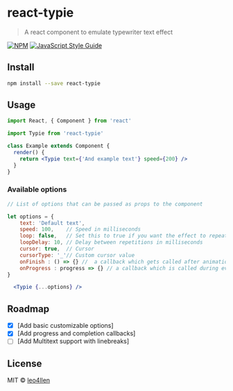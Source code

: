 # react-typie

> A react component to emulate typewriter text effect

[![NPM](https://img.shields.io/npm/v/react-typie.svg)](https://www.npmjs.com/package/react-typie) [![JavaScript Style Guide](https://img.shields.io/badge/code_style-standard-brightgreen.svg)](https://standardjs.com)

## Install

```bash
npm install --save react-typie
```

## Usage

```jsx
import React, { Component } from 'react'

import Typie from 'react-typie'

class Example extends Component {
  render() {
    return <Typie text={'And example text'} speed={200} />
  }
}
```

### Available options

```jsx
// List of options that can be passed as props to the component

let options = {
    text: 'Default text',
    speed: 100,    // Speed in milliseconds
    loop: false,   // Set this to true if you want the effect to repeat
    loopDelay: 10, // Delay between repetitions in milliseconds
    cursor: true,  // Cursor
    cursorType: '_'// Custom cursor value
    onFinish : () => {} //  a callback which gets called after animation end. NOTE: Doesn't work if loop is enabled
    onProgress : progress => {} // a callback which is called during every tick of the animation. it's called with a progress param with values between 0 to 1
}

  <Typie {...options} />
```

## Roadmap

- [x] [Add basic customizable options]
- [x] [Add progress and completion callbacks]
- [ ] [Add Multitext support with linebreaks]

## License

MIT © [leo4llen](https://github.com/leo4llen)
